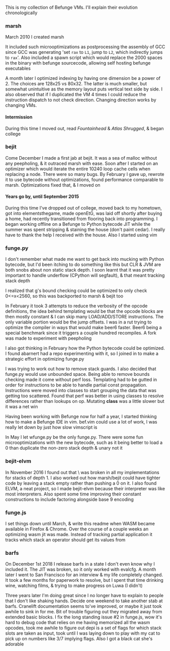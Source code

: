 This is my collection of Befunge VMs. I'll explain their evolution chronologically

### marsh
March 2010 I created marsh

It included such microoptimizations as postprocessing the assembly of GCC since GCC was generating 'set `rax` to `L1`, jump to `L2`, which indirectly jumps to `rax`'.  Also included a spawn script which would replace the 2000 spaces in the binary with befunge sourcecode, allowing self hosting befunge executables

A month later I optimized indexing by having one dimension be a power of 2. The choices are 128x25 vs 80x32. The latter is much smaller, but somewhat unintuitive as the memory layout puts vertical text side by side. I also observed that if I duplicated the VM 4 times I could reduce the instruction dispatch to not check direction. Changing direction works by changing VMs.

#### Intermission
During this time I moved out, read _Fountainhead_ & _Atlas Shrugged_, & began college

### bejit
Come December I made a first jab at bejit. It was a sea of malloc without any peepholing, & it outraced marsh with ease. Soon after I started on an optimizer which would iterate the entire 10240 loop cache cells when replacing a node. There were so many bugs. By February I gave up, rewrote it to use bytecode without optimizations, found performance comparable to marsh. Optimizations fixed that, & I moved on

#### Years go by, until September 2015
During this time I've dropped out of college, moved back to my hometown, got into elementsthegame, made openEtG, was laid off shortly after buying a home, had recently transitioned from flooring back into programming. I began working offline on a Befunge to Python bytecode JIT while the summer was spent stripping & staining the house (don't paint cedar). I really have to thank the help I received with the house. Also I started using vim

### funge.py
I don't remember what made me want to get back into mucking with Python bytecode, but I'd been itching to do something like this but CLR & JVM are both snobs about non static stack depth. I soon learnt that it was pretty important to handle underflow (CPython will segfault), & that meant tracking stack depth

I realized that g's bound checking could be optimized to only check 0<=x<2560, so this was backported to marsh & bejit too

In February it took 3 attempts to reduce the verbosity of the opcode definitions, the idea behind templating would be that the opcode blocks are then mostly constant & I can skip many LOAD/ADD/STORE instructions. The only variable portion would be the jump offsets. I was in a rut trying to optimize the compiler in ways that would make beer6 faster. Beer6 being a special benchmark since it triggers a couple hundred recompiles. A fork was made to experiment with peepholing

I also got thinking in February how the Python bytecode could be optimized. I found abarnert had a repo experimenting with it, so I joined in to make a strategic effort in optimizing funge.py

I was trying to work out how to remove stack guards. I also decided that funge.py would use unbounded space. Being able to remove bounds checking made it come without perf loss. Templating had to be gutted in order for instructions to be able to handle partial const propagation. Instructions were moved into classes to start grouping the data that was getting too scattered. Found that perf was better in using classes to resolve differences rather than lookups on op. Mutating __class__ was a little slower but it was a net win

Having been working with Befunge now for half a year, I started thinking how to make a Befunge IDE in vim. bef.vim could use a lot of work, I was really let down by just how slow vimscript is

In May I let wfunge.py be the only funge.py. There were some fun microoptimizations with the new bytecode, such as it being better to load a 0 than duplicate the non-zero stack depth & unary not it

### bejit-elvm
In November 2016 I found out that \ was broken in all my implementations for stacks of depth 1. I also worked out how marsh/bejit could have tighter code by leaving a stack empty rather than pushing a 0 on it. I also found ELVM, a neat project, so I made bejit-elvm because their interpreter was like most interpreters. Also spent some time improving their constant constructions to include factoring alongside base 9 encoding

### funge.js
I set things down until March, & write this readme when WASM became available in Firefox & Chrome. Over the course of a couple weeks an optimizing wasm jit was made. Instead of tracking partial application it tracks which stack an operator should get its values from

### barfs
On December 1st 2018 I release barfs in a state I don't even know why I included it. The JIT was broken, so it only worked with evalcfg. A month later I went to San Francisco for an interview & my life completely changed. It took a few months for paperwork to resolve, but I spent that time drinking wine, watching films, & trying to make progress on Luwa (I didn't)

Three years later I'm doing great since I no longer have to explain to people that I don't like shaking hands. Decide one weekend to take another stab at barfs. Cranelift documentation seems to've improved, or maybe it just took awhile to sink in for me. Bit of trouble figuring out they migrated away from extended basic blocks. I fix the long standing issue #2 in funge.js, wow it's hard to debug code that relies on me having memorized all the wasm opcodes, took me awhile to figure out depi is a set of flags for which stack slots are taken as input, took until I was laying down to play with my cat to pick up on numbers like 3/7 implying flags. Also I got a black cat she's adorable
